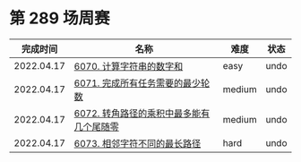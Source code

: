 # 第 289 场周赛

**完成时间**|**名称**|**难度**|**状态**
------------|--------|--------|--------
2022.04.17|[6070. 计算字符串的数字和](./6070.%20计算字符串的数字和)|easy|undo
2022.04.17|[6071. 完成所有任务需要的最少轮数](./6071.%20完成所有任务需要的最少轮数)|medium|undo
2022.04.17|[6072. 转角路径的乘积中最多能有几个尾随零](./6072.%20转角路径的乘积中最多能有几个尾随零)|medium|undo
2022.04.17|[6073. 相邻字符不同的最长路径](./6073.%20相邻字符不同的最长路径)|hard|undo
